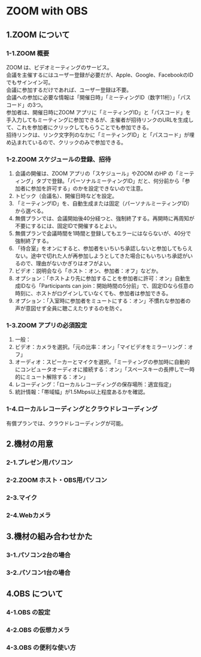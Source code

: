 # ZOOM with OBS
## 1.ZOOM について
### 1-1.ZOOM 概要
ZOOM は、ビデオミーティングのサービス。  
会議を主催するにはユーザー登録が必要だが、Apple、Google、FacebookのIDでもサインイン可。  
会議に参加するだけであれば、ユーザー登録は不要。  
会議への参加に必要な情報は「開催日時」「ミーティングID（数字11桁）」「パスコード」の3つ。  
参加者は、開催日時にZOOM アプリに「ミーティングID」と「パスコード」を手入力してもミーティングに参加できるが、主催者が招待リンクのURLを生成して、これを参加者にクリックしてもらうことでも参加できる。  
招待リンクは、リンク文字列のなかに「ミーティングID」と「パスコード」が埋め込まれているので、クリックのみで参加できる。  
### 1-2.ZOOM スケジュールの登録、招待
1. 会議の開催は、ZOOM アプリの「スケジュール」やZOOM のHP の「ミーティング」タブで登録。「パーソナルミーティングID」だと、何分前から「参加者に参加を許可する」のかを設定できないので注意。  
2. トピック（会議名）、開催日時などを設定。
3. 「ミーティングID」を、自動生成または固定（パーソナルミーティングID）から選べる。
4. 無償プランでは、会議開始後40分経つと、強制終了する。再開時に再周知が不要にするには、固定IDで開催するとよい。
5. 無償プランで会議時間を1時間と登録してもエラーにはならないが、40分で強制終了する。
6. 「待合室」をオンにすると、参加者をいちいち承認しないと参加してもらえない。途中で切れた人が再参加しようとしてきた場合にもいちいち承認がいるので、理由がないかぎりはオフがよい。
7. ビデオ：説明会なら「ホスト：オン、参加者：オフ」などか。
8. オプション：「ホストより先に参加することを参加者に許可：オン」自動生成IDなら「Participants can join：開始時間の5分前」で、固定IDなら任意の時刻に、ホストがログインしていなくても、参加者は参加できる。
9. オプション：「入室時に参加者をミュートにする：オン」不慣れな参加者の声が意図せず全員に聴こえたりするのを防ぐ。
### 1-3.ZOOM アプリの必須設定
1. 一般：
2. ビデオ：カメラを選択。「元の比率：オン」「マイビデオをミラーリング：オフ」
3. オーディオ：スピーカーとマイクを選択。「ミーティングの参加時に自動的にコンピュータオーディオに接続する：オン」「スペースキーの長押しで一時的にミュート解除する：オン」
4. レコーディング：「ローカルレコーディングの保存場所：適宜指定」
5. 統計情報：「帯域幅」が1.5Mbps以上程度あるかを確認。
### 1-4.ローカルレコーディングとクラウドレコーディング
有償プランでは、クラウドレコーディングが可能。
## 2.機材の用意
### 2-1.プレゼン用パソコン
### 2-2.ZOOM ホスト・OBS用パソコン
### 2-3.マイク
### 2-4.Webカメラ
## 3.機材の組み合わせかた
### 3-1.パソコン2台の場合
### 3-2.パソコン1台の場合
## 4.OBS について
### 4-1.OBS の設定
### 4-2.OBS の仮想カメラ
### 4-3.OBS の便利な使い方 
